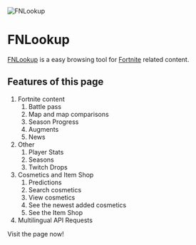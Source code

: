 ![FNLookup](https://repository-images.githubusercontent.com/490444433/1c25dc92-06e7-4414-8afc-df0790e0536c)  

# FNLookup
[FNLookup](https://fnlookup.github.io/fnlookup/) is a easy browsing tool for [Fortnite](https://fn.gg) related content.

## Features of this page
1. Fortnite content
    1. Battle pass
    2. Map and map comparisons
    3. Season Progress
    4. Augments
    5. News
2. Other
    1. Player Stats
    2. Seasons
    3. Twitch Drops
3. Cosmetics and Item Shop
    1. Predictions
    2. Search cosmetics
    3. View cosmetics
    4. See the newest added cosmetics
    5. See the Item Shop
4. Multilingual API Requests

Visit the page now!
